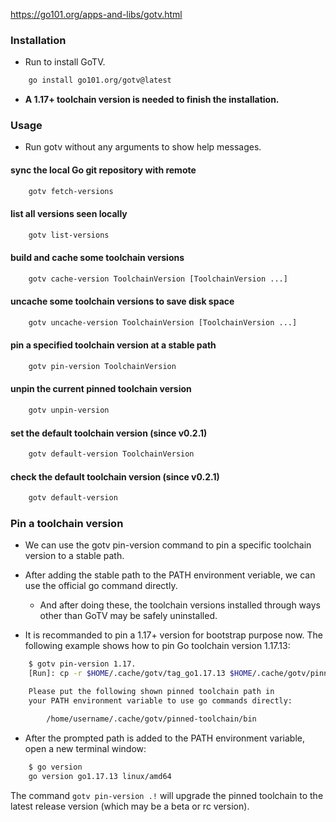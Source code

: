 https://go101.org/apps-and-libs/gotv.html

### Installation

- Run to install GoTV.

```sh
    go install go101.org/gotv@latest
```


- **A 1.17+ toolchain version is needed to finish the installation.**

### Usage

- Run gotv without any arguments to show help messages.

#### sync the local Go git repository with remote

```sh
    gotv fetch-versions
```

#### list all versions seen locally

```sh
    gotv list-versions
```

#### build and cache some toolchain versions

```sh
    gotv cache-version ToolchainVersion [ToolchainVersion ...]
```

#### uncache some toolchain versions to save disk space

```sh
    gotv uncache-version ToolchainVersion [ToolchainVersion ...]
```

#### pin a specified toolchain version at a stable path

```sh
    gotv pin-version ToolchainVersion
```

#### unpin the current pinned toolchain version

```sh
    gotv unpin-version
```

#### set the default toolchain version (since v0.2.1)

```sh
    gotv default-version ToolchainVersion
```

#### check the default toolchain version (since v0.2.1)

```sh
    gotv default-version
```

### Pin a toolchain version

- We can use the gotv pin-version command to pin a specific toolchain version to a stable path. 

- After adding the stable path to the PATH environment veriable, we can use the official go command directly. 
  
  - And after doing these, the toolchain versions installed through ways other than GoTV may be safely uninstalled.

- It is recommanded to pin a 1.17+ version for bootstrap purpose now. The following example shows how to pin Go toolchain version 1.17.13:

```sh
    $ gotv pin-version 1.17.
    [Run]: cp -r $HOME/.cache/gotv/tag_go1.17.13 $HOME/.cache/gotv/pinned-toolchain

    Please put the following shown pinned toolchain path in
    your PATH environment variable to use go commands directly:

        /home/username/.cache/gotv/pinned-toolchain/bin
```

- After the prompted path is added to the PATH environment variable, open a new terminal window:

```sh
    $ go version
    go version go1.17.13 linux/amd64
```

The command ```gotv pin-version .!``` will upgrade the pinned toolchain to the latest release version (which may be a beta or rc version).

